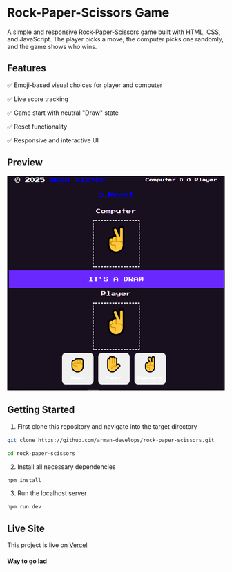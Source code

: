 # Rock-Paper-Scissors Game

A simple and responsive Rock-Paper-Scissors game built with HTML, CSS, and JavaScript. The player picks a move, the computer picks one randomly, and the game shows who wins.

## Features

✅ Emoji-based visual choices for player and computer

✅ Live score tracking

✅ Game start with neutral "Draw" state

✅ Reset functionality

✅ Responsive and interactive UI

## Preview

![alt text](image-1.png)

## Getting Started

1. First clone this repository and navigate into the target directory
```bash
git clone https://github.com/arman-develops/rock-paper-scissors.git
```
```bash
cd rock-paper-scissors
```
2. Install all necessary dependencies
```bash
npm install
```
3. Run the localhost server

```bash
npm run dev
```
## Live Site

This project is live on [Vercel](https://rock-paper-scissors-inky-rho.vercel.app/)

#### Way to go lad
